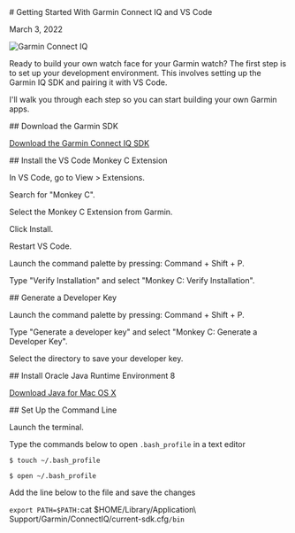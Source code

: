 <section>
# Getting Started With Garmin Connect IQ and VS Code

March 3, 2022

![Garmin Connect IQ](https://res.cloudinary.com/dccqw6mij/image/upload/v1646323780/l0signwtigkdpgyfkwfl.png)

Ready to build your own watch face for your Garmin watch? The first step is to set up your development environment. This involves setting up the Garmin IQ SDK and pairing it with VS Code.

I'll walk you through each step so you can start building your own Garmin apps.

</section>

<section>
## Download the Garmin SDK

[Download the Garmin Connect IQ SDK](https://developer.garmin.com/connect-iq/sdk/)

</section>

<section>
## Install the VS Code Monkey C Extension

In VS Code, go to View > Extensions.

Search for "Monkey C".

Select the Monkey C Extension from Garmin.

Click Install.

Restart VS Code.

Launch the command palette by pressing: Command + Shift + P.

Type "Verify Installation" and select "Monkey C: Verify Installation".

 </section>

 <section>
## Generate a Developer Key

Launch the command palette by pressing: Command + Shift + P.

Type "Generate a developer key" and select "Monkey C: Generate a Developer Key".

Select the directory to save your developer key.

 </section>

 <section>
## Install Oracle Java Runtime Environment 8

[Download Java for Mac OS X](https://java.com/en/download/)

 </section>

 <section>
## Set Up the Command Line

Launch the terminal.

Type the commands below to open `.bash_profile` in a text editor

`$ touch ~/.bash_profile`

`$ open ~/.bash_profile`

Add the line below to the file and save the changes

`export PATH=$PATH:`cat $HOME/Library/Application\ Support/Garmin/ConnectIQ/current-sdk.cfg`/bin`

 </section>

<!-- ## To be continued ... -->
